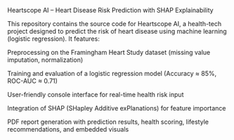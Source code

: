 Heartscope AI – Heart Disease Risk Prediction with SHAP Explainability

This repository contains the source code for Heartscope AI, a health-tech project designed to predict the risk of heart disease using machine learning (logistic regression). It features:

Preprocessing on the Framingham Heart Study dataset (missing value imputation, normalization)

Training and evaluation of a logistic regression model (Accuracy ≈ 85%, ROC-AUC ≈ 0.71)

User-friendly console interface for real-time health risk input

Integration of SHAP (SHapley Additive exPlanations) for feature importance

PDF report generation with prediction results, health scoring, lifestyle recommendations, and embedded visuals

